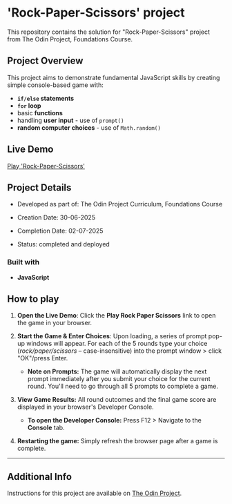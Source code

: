 # 'Rock-Paper-Scissors' project 

This repository contains the solution for "Rock-Paper-Scissors" project from The Odin Project, Foundations Course.

## Project Overview

This project aims to demonstrate fundamental JavaScript skills by creating simple console-based game with:

-  **`if/else` statements**
-  **`for` loop**
-  basic **functions**
-  handling **user input**  - use of `prompt()`
-  **random computer choices** - use of `Math.random()`


## Live Demo

[Play 'Rock-Paper-Scissors'](https://dinruz.github.io/rock-paper-scissors)


## Project Details

* Developed as part of: The Odin Project Curriculum, Foundations Course

* Creation Date: 30-06-2025

* Completion Date: 02-07-2025

* Status: completed and deployed


### Built with

* **JavaScript**

## How to play

1. **Open the Live Demo**: Click the **Play Rock Paper Scissors** link to open the game in your browser.

2. **Start the Game & Enter Choices**: Upon loading, a series of prompt pop-up windows will appear. For each of the 5 rounds type your choice (*rock/paper/scissors* – case-insensitive) into the prompt window > click "OK"/press Enter.

    *  **Note on Prompts:** The game will automatically display the next prompt immediately after you submit your choice for the current round. You'll need to go through all 5 prompts to complete a game.

3. **View Game Results:** All round outcomes and the final game score are displayed in your browser's Developer Console.

    * **To open the Developer Console:** Press F12 > Navigate to the **Console** tab.

4. **Restarting the game:** Simply refresh the browser page after a game is complete.

---

## Additional Info

Instructions for this project are available on [The Odin Project](https://www.theodinproject.com/lessons/foundations-rock-paper-scissors).
